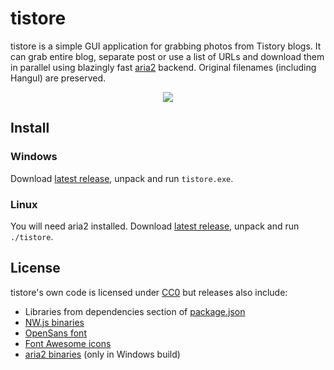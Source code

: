 # tistore

tistore is a simple GUI application for grabbing photos from Tistory blogs. It can grab entire blog, separate post or use a list of URLs and download them in parallel using blazingly fast [aria2](https://github.com/tatsuhiro-t/aria2) backend. Original filenames (including Hangul) are preserved.

<p align="center">
  <a href="https://raw.githubusercontent.com/Kagami/tistore/assets/tistore.png"><img src="https://raw.githubusercontent.com/Kagami/tistore/assets/tistore.png"></a>
</p>

## Install

### Windows

Download [latest release](https://github.com/tupaxman/tistore/releases/), unpack and run `tistore.exe`.

### Linux

You will need aria2 installed. Download [latest release](https://github.com/tupaxman/tistore/releases/), unpack and run `./tistore`.

## License

tistore's own code is licensed under [CC0](licenses/LICENSE.TISTORE) but releases also include:

* Libraries from dependencies section of [package.json](package.json)
* [NW.js binaries](https://github.com/nwjs/nw.js)
* [OpenSans font](licenses/LICENSE.OPENSANS)
* [Font Awesome icons](licenses/LICENSE.FONTAWESOME)
* [aria2 binaries](licenses/LICENSE.ARIA2) (only in Windows build)

